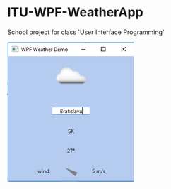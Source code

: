 # ITU-WPF-WeatherApp
School project for class 'User Interface Programming'


![alt text](https://github.com/Ekelem/ITU-WPF-WeatherApp/blob/master/Icons/example.png)
